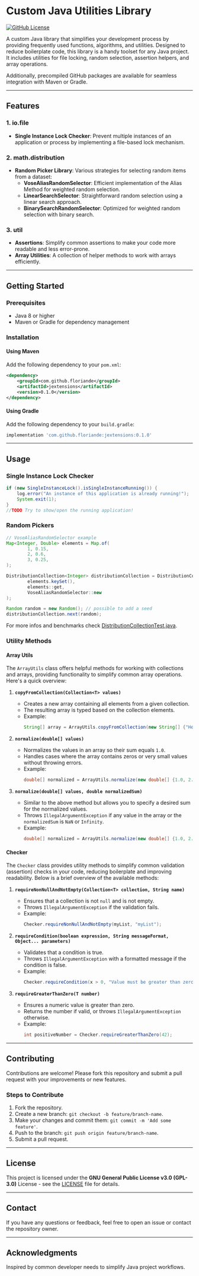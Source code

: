# Custom Java Utilities Library

[![GitHub License](https://img.shields.io/github/license/floriande/jextensions)
](LICENSE)

A custom Java library that simplifies your development process by providing frequently used functions, algorithms, and utilities. Designed to reduce boilerplate code, this library is a handy toolset for any Java project. It includes utilities for file locking, random selection, assertion helpers, and array operations. 

Additionally, precompiled GitHub packages are available for seamless integration with Maven or Gradle.

---

## Features

### 1. **io.file**
   - **Single Instance Lock Checker**: Prevent multiple instances of an application or process by implementing a file-based lock mechanism.

### 2. **math.distribution**
   - **Random Picker Library**: Various strategies for selecting random items from a dataset:
     - **VoseAliasRandomSelector**: Efficient implementation of the Alias Method for weighted random selection.
     - **LinearSearchSelector**: Straightforward random selection using a linear search approach.
     - **BinarySearchRandomSelector**: Optimized for weighted random selection with binary search.

### 3. **util**
   - **Assertions**: Simplify common assertions to make your code more readable and less error-prone.
   - **Array Utilities**: A collection of helper methods to work with arrays efficiently.

---

## Getting Started

### Prerequisites
- Java 8 or higher
- Maven or Gradle for dependency management

### Installation

#### Using Maven
Add the following dependency to your `pom.xml`:

```xml
<dependency>
    <groupId>com.github.floriande</groupId>
    <artifactId>jextensions</artifactId>
    <version>0.1.0</version>
</dependency>
```

#### Using Gradle
Add the following dependency to your `build.gradle`:

```gradle
implementation 'com.github.floriande:jextensions:0.1.0'
```

---

## Usage

### Single Instance Lock Checker
```java
if (new SingleInstanceLock().isSingleInstanceRunning()) {
    log.error("An instance of this application is already running!");
    System.exit(1);
} 
//TODO Try to show/open the running application!
```

### Random Pickers
```java
// VoseAliasRandomSelector example
Map<Integer, Double> elements = Map.of(
        1, 0.15,
        2, 0.6,
        3, 0.25,
);

DistributionCollection<Integer> distributionCollection = DistributionCollectionFactory.createWeighted(
        elements.keySet(),
        elements::get,
        VoseAliasRandomSelector::new
);

Random random = new Random(); // possible to add a seed
distributionCollection.next(random);
```

For more infos and benchmarks check [DistributionCollectionTest.java](src/test/java/de/florian/jextensions/math/distribution/DistributionCollectionTest.java).

### Utility Methods
#### Array Utils
The `ArrayUtils` class offers helpful methods for working with collections and arrays, providing functionality to simplify common array operations. Here's a quick overview:

1. **`copyFromCollection(Collection<T> values)`**
   - Creates a new array containing all elements from a given collection.
   - The resulting array is typed based on the collection elements.
   - Example:
     ```java
     String[] array = ArrayUtils.copyFromCollection(new String[] {"Hello", "World"});
     ```

2. **`normalize(double[] values)`**
   - Normalizes the values in an array so their sum equals `1.0`.
   - Handles cases where the array contains zeros or very small values without throwing errors.
   - Example:
     ```java
     double[] normalized = ArrayUtils.normalize(new double[] {1.0, 2.0, 3.0});
     ```

3. **`normalize(double[] values, double normalizedSum)`**
   - Similar to the above method but allows you to specify a desired sum for the normalized values.
   - Throws `IllegalArgumentException` if any value in the array or the `normalizedSum` is `NaN` or `Infinity`.
   - Example:
     ```java
     double[] normalized = ArrayUtils.normalize(new double[] {1.0, 2.0, 3.0}, 100.0);
     ```

#### Checker
The `Checker` class provides utility methods to simplify common validation (assertion) checks in your code, reducing boilerplate and improving readability. Below is a brief overview of the available methods:

1. **`requireNonNullAndNotEmpty(Collection<T> collection, String name)`**
   - Ensures that a collection is not `null` and is not empty.
   - Throws `IllegalArgumentException` if the validation fails.
   - Example:
     ```java
     Checker.requireNonNullAndNotEmpty(myList, "myList");
     ```

2. **`requireCondition(boolean expression, String messageFormat, Object... parameters)`**
   - Validates that a condition is true.
   - Throws `IllegalArgumentException` with a formatted message if the condition is false.
   - Example:
     ```java
     Checker.requireCondition(x > 0, "Value must be greater than zero: %d", x);
     ```

3. **`requireGreaterThanZero(T number)`**
   - Ensures a numeric value is greater than zero.
   - Returns the number if valid, or throws `IllegalArgumentException` otherwise.
   - Example:
     ```java
     int positiveNumber = Checker.requireGreaterThanZero(42);
     ```

---

## Contributing
Contributions are welcome! Please fork this repository and submit a pull request with your improvements or new features.

### Steps to Contribute
1. Fork the repository.
2. Create a new branch: `git checkout -b feature/branch-name`.
3. Make your changes and commit them: `git commit -m 'Add some feature'`.
4. Push to the branch: `git push origin feature/branch-name`.
5. Submit a pull request.

---

## License
This project is licensed under the **GNU General Public License v3.0 (GPL-3.0)** License - see the [LICENSE](LICENSE) file for details.

---

## Contact
If you have any questions or feedback, feel free to open an issue or contact the repository owner.

---

## Acknowledgments
Inspired by common developer needs to simplify Java project workflows.